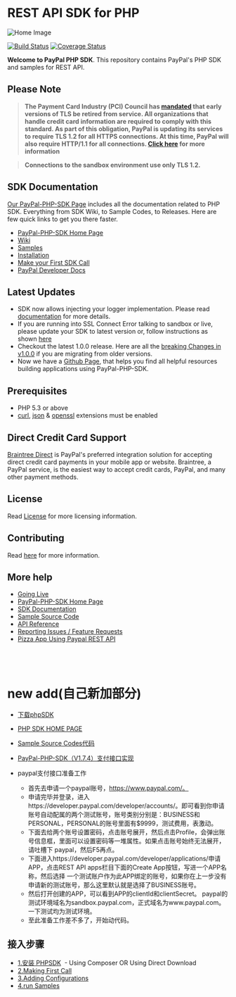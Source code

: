 # REST API SDK for PHP

![Home Image](https://raw.githubusercontent.com/wiki/paypal/PayPal-PHP-SDK/images/homepage.jpg)

[![Build Status](https://travis-ci.org/paypal/PayPal-PHP-SDK.svg?branch=master)](https://travis-ci.org/paypal/PayPal-PHP-SDK)
[![Coverage Status](https://coveralls.io/repos/paypal/PayPal-PHP-SDK/badge.svg?branch=master)](https://coveralls.io/r/paypal/PayPal-PHP-SDK?branch=master)

__Welcome to PayPal PHP SDK__. This repository contains PayPal's PHP SDK and samples for REST API.

## Please Note
> **The Payment Card Industry (PCI) Council has [mandated](https://blog.pcisecuritystandards.org/migrating-from-ssl-and-early-tls) that early versions of TLS be retired from service.  All organizations that handle credit card information are required to comply with this standard. As part of this obligation, PayPal is updating its services to require TLS 1.2 for all HTTPS connections. At this time, PayPal will also require HTTP/1.1 for all connections. [Click here](https://github.com/paypal/tls-update) for more information**

> **Connections to the sandbox environment use only TLS 1.2.**

## SDK Documentation

[Our PayPal-PHP-SDK Page](http://paypal.github.io/PayPal-PHP-SDK/) includes all the documentation related to PHP SDK. Everything from SDK Wiki, to Sample Codes, to Releases. Here are few quick links to get you there faster.

* [PayPal-PHP-SDK Home Page](https://paypal.github.io/PayPal-PHP-SDK/)
* [Wiki](https://github.com/paypal/PayPal-PHP-SDK/wiki)
* [Samples](https://paypal.github.io/PayPal-PHP-SDK/sample/)
* [Installation](https://github.com/paypal/PayPal-PHP-SDK/wiki/Installation)
* [Make your First SDK Call](https://github.com/paypal/PayPal-PHP-SDK/wiki/Making-First-Call)
* [PayPal Developer Docs](https://developer.paypal.com/docs/)

## Latest Updates

- SDK now allows injecting your logger implementation. Please read [documentation](https://github.com/paypal/PayPal-PHP-SDK/wiki/Custom-Logger) for more details.
- If you are running into SSL Connect Error talking to sandbox or live, please update your SDK to latest version or, follow instructions as shown [here](https://github.com/paypal/PayPal-PHP-SDK/issues/474)
- Checkout the latest 1.0.0 release. Here are all the [breaking Changes in v1.0.0](https://github.com/paypal/PayPal-PHP-SDK/wiki/Breaking-Changes---1.0.0) if you are migrating from older versions.
- Now we have a [Github Page](https://paypal.github.io/PayPal-PHP-SDK/), that helps you find all helpful resources building applications using PayPal-PHP-SDK.


## Prerequisites

   - PHP 5.3 or above
   - [curl](https://secure.php.net/manual/en/book.curl.php), [json](https://secure.php.net/manual/en/book.json.php) & [openssl](https://secure.php.net/manual/en/book.openssl.php) extensions must be enabled


## Direct Credit Card Support
[Braintree Direct](https://www.braintreepayments.com/products/braintree-direct) is PayPal's preferred integration solution for accepting direct credit card payments in your mobile app or website. Braintree, a PayPal service, is the easiest way to accept credit cards, PayPal, and many other payment methods.


## License

Read [License](LICENSE) for more licensing information.

## Contributing

Read [here](CONTRIBUTING.md) for more information.

## More help
   * [Going Live](https://github.com/paypal/PayPal-PHP-SDK/wiki/Going-Live)
   * [PayPal-PHP-SDK Home Page](http://paypal.github.io/PayPal-PHP-SDK/)
   * [SDK Documentation](https://github.com/paypal/PayPal-PHP-SDK/wiki)
   * [Sample Source Code](http://paypal.github.io/PayPal-PHP-SDK/sample/)
   * [API Reference](https://developer.paypal.com/webapps/developer/docs/api/)
   * [Reporting Issues / Feature Requests](https://github.com/paypal/PayPal-PHP-SDK/issues)
   * [Pizza App Using Paypal REST API](https://github.com/paypal/rest-api-sample-app-php)
   
   
   
   
-------------------------------------------


# new add(自己新加部分)

* [下载phpSDK](https://github.com/paypal/PayPal-PHP-SDK/releases)
* [PHP SDK HOME PAGE](https://paypal.github.io/PayPal-PHP-SDK/)
* [Sample Source Codes代码](http://paypal.github.io/PayPal-PHP-SDK/sample/)
* [PayPal-PHP-SDK（V1.7.4）支付接口实现](http://blog.csdn.net/alexander_phper/article/details/52057524)

* paypal支付接口准备工作

  - 首先去申请一个paypal账号，https://www.paypal.com/。
  - 申请完毕并登录，进入https://developer.paypal.com/developer/accounts/。即可看到你申请账号自动配属的两个测试账号，账号类别分别是：BUSINESS和     PERSONAL，PERSONAL的账号里面有$9999，测试费用，表激动。
  - 下面去给两个账号设置密码，点击账号展开，然后点击Profile，会弹出账号信息框，里面可以设置密码等一堆属性。如果点击账号始终无法展开，请吐槽下           paypal，然后F5再点。
  - 下面进入https://developer.paypal.com/developer/applications/申请APP，点击REST API apps栏目下面的Create App按钮，写进一个APP名称，然后选择     一个测试账户作为此APP绑定的账号，如果你在上一步没有申请新的测试账号，那么这里默认就是选择了BUSINESS账号。
  - 然后打开创建的APP，可以看到APP的clientId和clientSecret。
    paypal的测试环境域名为sandbox.paypal.com，正式域名为www.paypal.com。一下测试均为测试环境。
  - 至此准备工作差不多了，开始动代码。

## 接入步骤

* [1.安装 PHPSDK](https://github.com/paypal/PayPal-PHP-SDK/wiki)
  - Using Composer  OR Using Direct Download
* [2.Making First Call](https://github.com/paypal/PayPal-PHP-SDK/wiki/Making-First-Call)
* [3.Adding Configurations](https://github.com/paypal/PayPal-PHP-SDK/wiki/Adding-Configurations)
* [4.run Samples](https://github.com/paypal/PayPal-PHP-SDK/wiki/Samples)
